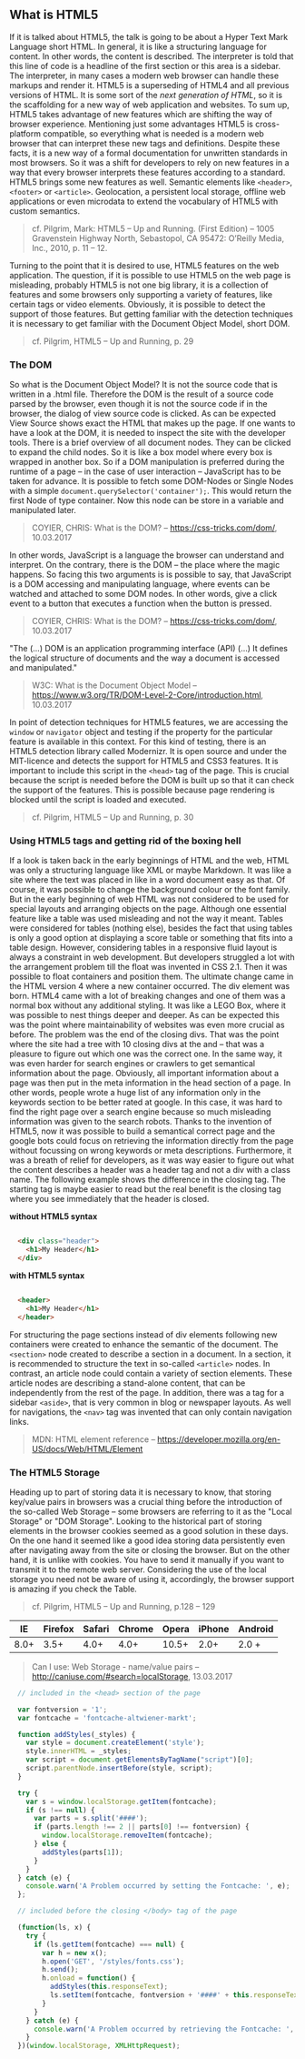 ## What is HTML5

If it is talked about HTML5, the talk is going to be about a Hyper Text Mark Language short HTML. In general, it is like a structuring language for content. In other words, the content is described. The interpreter is told that this line of code is a headline of the first section or this area is a sidebar. The interpreter, in many cases a modern web browser can handle these markups and render it. HTML5 is a superseding of HTML4 and all previous versions of HTML. It is some sort of the *next generation of HTML*, so it is the scaffolding for a new way of web application and websites. To sum up, HTML5 takes advantage of new features which are shifting the way of browser experience. Mentioning just some advantages HTML5 is cross-platform compatible, so everything what is needed is a modern web browser that can interpret these new tags and definitions. Despite these facts, it is a new way of a formal documentation for unwritten standards in most browsers. So it was a shift for developers to rely on new features in a way that every browser interprets these features according to a standard. HTML5 brings some new features as well. Semantic elements like `<header>`, `<footer>` or `<article>`. Geolocation, a persistent local storage, offline web applications or even microdata to extend the vocabulary of HTML5 with custom semantics.
> cf. Pilgrim, Mark: HTML5 – Up and Running. (First Edition) – 1005 Gravenstein Highway North, Sebastopol, CA 95472: O’Reilly Media, Inc., 2010, p. 11 – 12.

Turning to the point that it is desired to use, HTML5 features on the web application. The question, if it is possible to use HTML5 on the web page is misleading, probably HTML5 is not one big library, it is a collection of features and some browsers only supporting a variety of features, like certain tags or video elements. Obviously, it is possible to detect the support of those features. But getting familiar with the detection techniques it is necessary to get familiar with the Document Object Model, short DOM.
> cf. Pilgrim, HTML5 – Up and Running, p. 29

### The DOM

So what is the Document Object Model? It is not the source code that is written in a .html file. Therefore the DOM is the result of a source code parsed by the browser, even though it is not the source code if in the browser, the dialog of view source code is clicked. As can be expected View Source shows exact the HTML that makes up the page. If one wants to have a look at the DOM, it is needed to inspect the site with the developer tools. There is a brief overview of all document nodes. They can be clicked to expand the child nodes. So it is like a box model where every box is wrapped in another box. So if a DOM manipulation is preferred during the runtime of a page – in the case of user interaction – JavaScript has to be taken for advance. It is possible to fetch some DOM-Nodes or Single Nodes with a simple `document.querySelector('container');`. This would return the first Node of type container. Now this node can be store in a variable and manipulated later.
> COYIER, CHRIS: What is the DOM? – https://css-tricks.com/dom/, 10.03.2017

In other words, JavaScript is a language the browser can understand and interpret. On the contrary, there is the DOM – the place where the magic happens. So facing this two arguments is is possible to say, that JavaScript is a DOM accessing and manipulating language, where events can be watched and attached to some DOM nodes. In other words, give a click event to a button that executes a function when the button is pressed.
> COYIER, CHRIS: What is the DOM? – https://css-tricks.com/dom/, 10.03.2017

"The (…) DOM is an application programming interface (API) (…) It defines the logical structure of documents and the way a document is accessed and manipulated."
> W3C: What is the Document Object Model – https://www.w3.org/TR/DOM-Level-2-Core/introduction.html, 10.03.2017

In point of detection techniques for HTML5 features, we are accessing the `window` or `navigator` object and testing if the property for the particular feature is available in this context. For this kind of testing, there is an HTML5 detection library called Modernizr. It is open source and under the MIT-licence and detects the support for HTML5 and CSS3 features. It is important to include this script in the `<head>` tag of the page. This is crucial because the script is needed before the DOM is built up so that it can check the support of the features. This is possible because page rendering is blocked until the script is loaded and executed.
> cf. Pilgrim, HTML5 – Up and Running, p. 30


### Using HTML5 tags and getting rid of the boxing hell

If a look is taken back in the early beginnings of HTML and the web, HTML was only a structuring language like XML or maybe Markdown. It was like a site where the text was placed in like in a word document easy as that. Of course, it was possible to change the background colour or the font family. But in the early beginning of web HTML was not considered to be used for special layouts and arranging objects on the page. Although one essential feature like a table was used misleading and not the way it meant. Tables were considered for tables (nothing else), besides the fact that using tables is only a good option at displaying a score table or something that fits into a table design. However, considering tables in a responsive fluid layout is always a constraint in web development.
But developers struggled a lot with the arrangement problem till the float was invented in CSS 2.1. Then it was possible to float containers and position them. The ultimate change came in the HTML version 4 where a new container occurred. The div element was born. HTML4 came with a lot of breaking changes and one of them was a normal box without any additional styling. It was like a LEGO Box, where it was possible to nest things deeper and deeper. As can be expected this was the point where maintainability of websites was even more crucial as before. The problem was the end of the closing divs. That was the point where the site had a tree with 10 closing divs at the and – that was a pleasure to figure out which one was the correct one. In the same way, it was even harder for search engines or crawlers to get semantical information about the page. Obviously, all important information about a page was then put in the meta information in the head section of a page. In other words, people wrote a huge list of any information only in the keywords section to be better rated at google. In this case, it was hard to find the right page over a search engine because so much misleading information was given to the search robots. 
Thanks to the invention of HTML5, now it was possible to build a semantical correct page and the google bots could focus on retrieving the information directly from the page without focussing on wrong keywords or meta descriptions.
Furthermore, it was a breath of relief for developers, as it was way easier to figure out what the content describes a header was a header tag and not a div with a class name.
The following example shows the difference in the closing tag. The starting tag is maybe easier to read but the real benefit is the closing tag where you see immediately that the header is closed.

**without HTML5 syntax**

``` html

  <div class="header">
    <h1>My Header</h1>
  </div>

``` 

**with HTML5 syntax**

``` html

  <header>
    <h1>My Header</h1>
  </header>

``` 

For structuring the page sections instead of div elements following new containers were created to enhance the semantic of the document. The `<section>` node created to describe a section in a document. In a section, it is recommended to structure the text in so-called `<article>` nodes. In contrast, an article node could contain a variety of section elements. These article nodes are describing a stand-alone content, that can be independently from the rest of the page.  In addition, there was a tag for a sidebar `<aside>`, that is very common in blog or newspaper layouts. As well for navigations, the `<nav>` tag was invented that can only contain navigation links.
> MDN: HTML element reference – https://developer.mozilla.org/en-US/docs/Web/HTML/Element

### The HTML5 Storage

Heading up to part of storing data it is necessary to know, that storing key/value pairs in browsers was a crucial thing before the introduction of the so-called Web Storage – some browsers are referring to it as the "Local Storage" or "DOM Storage". Looking to the historical part of storing elements in the browser cookies seemed as a good solution in these days. On the one hand it seemed like a good idea storing data persistently even after navigating away from the site or closing the browser. But on the other hand, it is unlike with cookies. You have to send it manually if you want to transmit it to the remote web server.
Considering the use of the local storage you need not be aware of using it, accordingly, the browser support is amazing if you check the Table.
> cf. Pilgrim, HTML5 – Up and Running, p.128 – 129

| IE   | Firefox | Safari | Chrome | Opera | iPhone | Android |
| ---- | ------- | ------ | ------ | ----- | ------ | ------- |
| 8.0+ | 3.5+    | 4.0+   | 4.0+   | 10.5+ | 2.0+   | 2.0 +   |
> Can I use: Web Storage - name/value pairs – http://caniuse.com/#search=localStorage, 13.03.2017

```javascript
  // included in the <head> section of the page

  var fontversion = '1';
  var fontcache = 'fontcache-altwiener-markt';

  function addStyles(_styles) {
    var style = document.createElement('style');
    style.innerHTML = _styles;
    var script = document.getElementsByTagName("script")[0];
    script.parentNode.insertBefore(style, script);
  }

  try {
    var s = window.localStorage.getItem(fontcache);
    if (s !== null) {
      var parts = s.split('####');
      if (parts.length !== 2 || parts[0] !== fontversion) {
        window.localStorage.removeItem(fontcache);
      } else {
        addStyles(parts[1]);
      }
    }
  } catch (e) {
    console.warn('A Problem occurred by setting the Fontcache: ', e);
  };
```


```javascript
  // included before the closing </body> tag of the page

  (function(ls, x) {
    try {
      if (ls.getItem(fontcache) === null) {
        var h = new x();
        h.open('GET', '/styles/fonts.css');
        h.send();
        h.onload = function() {
          addStyles(this.responseText);
          ls.setItem(fontcache, fontversion + '####' + this.responseText);
        }
      }
    } catch (e) {
      console.warn('A Problem occurred by retrieving the Fontcache: ', e);
    }
  })(window.localStorage, XMLHttpRequest);
  ```
